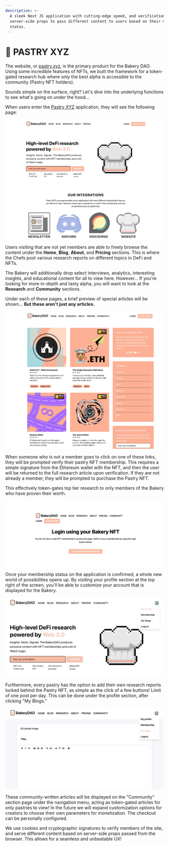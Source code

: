 ```yaml
---
description: >-
  A sleek Next JS application with cutting-edge speed, and verification using
  server-side props to pass different content to users based on their membership
  status.
---
```


# 🍰 PASTRY XYZ

The website, or [pastry.xyz](https://pastry.xyz), is the primary product for the Bakery DAO. Using some incredible features of NFTs, we built the framework for a token-gated research hub where only the best alpha is accessible to the community (Pastry NFT holders).

Sounds simple on the surface, right? Let's dive into the underlying functions to see what's going on under the hood...&#x20;

When users enter the [Pastry XYZ](https://pastry.xyz) application, they will see the following page:

![Pastry XYZ Homepage](../../.gitbook/assets/56D28D86-5FB0-41F7-A420-883DFF1E00F3.jpeg)

Users visiting that are not yet members are able to freely browse the content under the **Home**, **Blog**, **About**, and **Pricing** sections. This is where the Chefs post various research reports on different topics in DeFi and NFTs.

The Bakery will additionally drop select interviews, analytics, interesting insights, and educational content for all to view here. However... If you're looking for more in-depth and tasty alpha, you will want to look at the **Research** and **Community** sections.

Under each of these pages, a brief preview of special articles will be shown... **But these aren't just any articles.**

![Bakery Research Section](../../.gitbook/assets/9519CF86-D555-455C-8A33-E2E7CB09D4E1.jpeg)

When someone who is not a member goes to click on one of these links, they will be prompted verify their pastry NFT membership. This requires a simple signature from the Ethereum wallet with the NFT, and then the user will be returned to the full research article upon verification. If they are not already a member, they will be prompted to purchase the Pastry NFT.

This effectively token-gates top tier research to only members of the Bakery who have proven their worth.

![Bakery Non-Member Page](../../.gitbook/assets/1D7AACF0-A217-4084-8C34-550018BDEA9B.jpeg)

Once your membership status on the application is confirmed, a whole new world of possibilities opens up. By visiting your profile section at the top right of the screen, you'll be able to customize your account that is displayed for the Bakery.

![Bakery DAO Members](../../.gitbook/assets/9AFFA64B-F49F-4029-A3EC-3F8D4B0B4716.jpeg)

Furthermore, every pastry has the option to add their own research reports locked behind the Pastry NFT, as simple as the click of a few buttons! Limit of one post per day. This can be done under the profile section, after clicking "My Blogs."

![My Blogs Page](../../.gitbook/assets/FFEF2D1A-2306-4FE7-9D56-4C3438045ADA.jpeg)

These community-written articles will be displayed on the "Community" section page under the navigation menu, acting as token-gated articles for only pastries to view! In the future we will expand customization options for creators to choose their own parameters for monetization. The checkout can be personally configured.

We use cookies and cryptographic signatures to verify members of the site, and serve different content based on server-side props passed from the browser. This allows for a seamless and unbeatable UX!
